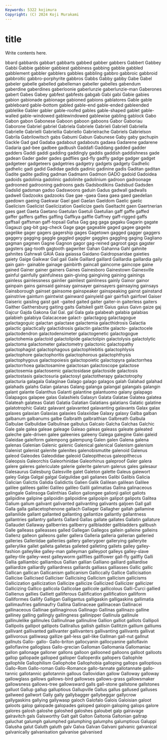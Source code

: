 ```yaml
---
Keywords: 5322 kojimura
Copyright: (C) 2024 Koji Murakami
---
```


# title

Write contents here.



bbard gabbards gabbart
gabbarts gabbed gabber gabbers Gabbert Gabbey Gabbi Gabbie gabbier gabbiest
gabbiness gabbing gabble gabbled gabblement gabbler gabblers gabbles gabbling gabbro
gabbroic gabbroid gabbroitic gabbro-porphyrite gabbros Gabbs Gabby gabby Gabe Gabel
gabeler gabelle gabelled gabelleman gabeller gabelles gabendum gaberdine gaberdines gaberloonie
gaberlunzie gaberlunzie-man Gaberones gabert Gabes Gabey gabfest gabfests gabgab Gabi
gabi Gabie gabies gabion gabionade gabionage gabioned gabions gablatores Gable
gable gableboard gable-bottom gabled gable-end gable-ended gableended gablelike Gabler gabler
gable-roofed gables gable-shaped gablet gable-walled gable-windowed gablewindowed gablewise gabling gablock
Gabo Gabon gabon Gabonese Gaboon gaboon gaboons Gabor Gaboriau Gaborone
Gabriel gabriel Gabriela Gabriele Gabrieli Gabriell Gabriella Gabrielle Gabrielli Gabriellia
Gabriello Gabrielrache Gabriels Gabrielson Gabrila Gabrilowitsch gabs Gabumi Gabun Gabunese
Gaby gaby gachupin Gackle Gad gad Gadaba gadabout gadabouts gadaea
Gadarene gadarene Gadaria gad-bee gadbee gadbush Gaddafi Gaddang gadded gadder
gadders Gaddi gaddi gadding gaddingly gaddis gaddish gaddishness gade gadean
Gader gader gades gadflies gad-fly gadfly gadge gadger gadget gadgeteer
gadgeteers gadgetries gadgetry gadgets gadgety Gadhelic gadhelic gadi gadid Gadidae
gadids gadinic gadinine gadis Gaditan gaditan Gadite gadite gadling gadman
Gadmann Gadmon GADO gadoid Gadoidea gadoids gadolinia gadolinic gadolinite gadolinium
gadroon gadroonage gadrooned gadrooning gadroons gads Gadsbodikins Gadsbud Gadsden Gadslid
gadsman gadso Gadswoons gaduin Gadus gadwall gadwalls gadwell Gadzooks gadzooks
Gae gae -gaea Gaea gaea gaed gaedelian gaedown gaeing Gaekwar
Gael gael Gaelan Gaeldom Gaelic gaelic Gaelicism Gaelicist Gaelicization Gaelicize
gaels Gaeltacht gaen Gaertnerian gaes gaet Gaeta Gaetano Gaetulan Gaetuli
Gaetulian gaff gaffe gaffed gaffer gaffers gaffes gaffing Gaffkya gaffle
Gaffney gaff-rigged gaffs gaffsail gaffsman gaff-topsail Gafsa Gag gag gaga
gagaku Gagarin gagate Gagauzi gag-bit gag-check Gage gage gageable gaged
gagee gageite gagelike gager gagers gagership gages Gagetown gagged gagger
gaggers gaggery gagging gaggle gaggled gaggler gaggles gaggling gaging Gagliano
gagman gagmen Gagne Gagnon gagor gag-reined gagroot gags gagster gagsters
gag-tooth gagtooth gagwriter Gahan Gahanna Gahl gahnite gahnites Gahrwali GAIA
Gaia gaiassa Gaidano Gaidropsaridae gaieties gaiety Gaige Gaikwar Gail gail
Gaile Gaillard gaillard Gaillardia gaillardia gaily gain gain- gainable gainage
gainbirth gaincall gaincome gaincope gaine gained Gainer gainer gainers Gaines
Gainesboro Gainestown Gainesville gainful gainfully gainfulness gain-giving gaingiving gaining gainings
gainless gainlessness gainlier gainliest gainliness gainly Gainor gainor gainpain gains
gainsaid gainsay gainsayer gainsayers gainsaying gainsays Gainsborough gainset gainsome gainspeaker
gainspeaking gainst gainstand gainstrive gainturn gaintwist gainward gainyield gair gairfish
gairfowl Gaiser Gaiseric gaisling gaist gait -gaited gaited gaiter gaiter-in
gaiterless gaiters Gaither Gaithersburg gaiting gaits Gaitskell gaitt Gaius gaius
Gaivn gaize gaj Gajcur Gajda Gakona Gal Gal. gal Gala
gala galabeah galabia galabias galabieh galabiya Galacaceae galact- galactagog galactagogue
galactagoguic galactan galactase galactemia galacthidrosis Galactia galactic galactically galactidrosis galactin
galactite galacto- galactocele galactodendron galactodensimeter galactogenetic galactogogue galactohemia galactoid galactolipide
galactolipin galactolysis galactolytic galactoma galactometer galactometry galactonic galactopathy galactophagist galactophagous
galactophlebitis galactophlysis galactophore galactophoritis galactophorous galactophthysis galactophygous galactopoiesis galactopoietic galactopyra
galactorrhea galactorrhoea galactosamine galactosan galactoscope galactose galactosemia galactosemic galactosidase galactoside
galactosis galactostasis galactosuria galactosyl galactotherapy galactotrophy galacturia galagala Galaginae Galago
galago galagos galah Galahad galahad galahads galahs Galan galanas Galang
galanga galangal galangals galangin galant galante Galanthus Galanti galantine galantuomo
galany galapago Galapagos galapee galas Galashiels Galasyn Galata Galatae Galatea
galatea Galateah galateas Galati Galatia Galatian Galatians galatians Galatic galatine
galatotrophic Galatz galavant galavanted galavanting galavants Galax galax galaxes galaxian
Galaxias galaxies Galaxiidae Galaxy galaxy Galba galban galbanum galbanums galbe
Galbraith galbraithian Galbreath Galbula Galbulae Galbulidae Galbulinae galbulus Galcaio Galcha
Galchas Galchic Gale gale galea galeae galeage Galeao galeas galeass
galeate galeated galeche gale-driven galee galeenies galeeny Galega galegine Galei
galeid Galeidae galeiform galempong galempung Galen galen Galena galena galenas
Galenian Galenic galenic Galenical galenical Galenism galenism Galenist galenist galenite
galenites galenobismutite galenoid Galenus galeod Galeodes Galeodidae galeoid Galeopithecus galeopithecus
Galeopsis Galeorchis Galeorhinidae Galeorhinus galeproof Galer galera galere galeres galericulate
galerie galerite galerum galerus gales galesaur Galesaurus Galesburg Galesville galet
Galeton galette Galeus galewort galey Galga Galgal galgal Galgulidae gali
galianes Galibi Galibis Galicia Galician Galictis Galidia Galidictis Galien Galik
Galilean galilean Galilee galilee galilees galilei Galileo galileo Galili galimatias
Galina galinaceous galingale Galinsoga Galinthias Galion galiongee galionji galiot galiots
galipidine galipine galipoidin galipoidine galipoipin galipot galipots Galitea Galium galium
galivant galivanted galivanting galivants galjoen Gall gall Galla galla gallacetophenone
gallach Gallager Gallagher gallah gallamine gallanilide gallant gallanted gallanting gallantize
gallantly gallantness gallantries gallantry gallants Gallard Gallas gallate gallates Gallatin
gallature Gallaudet Gallaway gallberries gallberry gallbladder gallbladders gallbush Galle galleass
galleasses galled Gallegan Gallegos gallein galleine galleins Gallenz galleon galleons
galler gallera Galleria galleria gallerian galleried galleries Galleriidae galleriies gallery
gallerygoer gallerying galleryite gallerylike gallet galleta galletas galleted galleting gallets
galley galley-fashion galleylike galley-man galleyman galleypot galleys galley-slave galley-tile galley-west
galleyworm gallflies gallflower gall-fly gallfly Galli Gallia galliambic galliambus Gallian
gallian Galliano galliard galliardise galliardize galliardly galliardness galliards galliass galliasses
Gallic gallic Gallican gallican Gallicanism gallicanism Galliccally Gallice Gallicisation Gallicise
Gallicised Galliciser Gallicising Gallicism gallicism gallicisms Gallicization gallicization Gallicize gallicize
Gallicized Gallicizer gallicizer Gallicizing Gallico gallicola Gallicolae gallicole gallicolous Galli-Curci
gallied Gallienus gallies Galliett galliferous Gallification gallification galliform Galliformes Gallify
Galligan Galligantus galligaskin galligaskins gallimatia gallimaufries gallimaufry Gallina Gallinaceae gallinacean
Gallinacei gallinaceous Gallinae gallinaginous Gallinago Gallinas gallinazo galline galliney galling
gallingly gallingness gallinipper Gallinula gallinule gallinulelike gallinules Gallinulinae gallinuline Gallion
galliot galliots Gallipoli Gallipolis gallipot gallipots Gallirallus gallish gallisin Gallitzin
gallium galliums gallivant gallivanted gallivanter gallivanters gallivanting gallivants gallivat gallivorous
galliwasp gallize gall-less gall-like Gallman gall-nut gallnut gallnuts Gallo- gallo-
Gallo-briton gallocyanin gallocyanine galloflavin galloflavine galloglass Gallo-grecian Galloman Gallomania Gallomaniac
gallon gallonage galloner gallons galloon gallooned galloons galloot galloots gallop
gallopade galloped galloper Galloperdix gallopers Gallophile gallophile Gallophilism Gallophobe Gallophobia
galloping gallops galloptious Gallo-Rom Gallo-roman Gallo-Romance gallo-tannate gallotannate gallo-tannic gallotannic
gallotannin gallous Gallovidian gallow Galloway galloway gallowglass gallows gallows-bird gallowses
gallows-grass gallowsmaker gallowsness gallows-tree gallowsward galls gall-stone gallstone gallstones galluot
Gallup gallup galluptious Gallupville Gallus gallus gallused galluses gallweed gallwort
Gally gally gallybagger gallybeggar gallycrow gallygaskins gallying gallywasp galoch Galofalo
Galois Galoisian galoot galoots galop galopade galopades galoped galopin galoping
galops galore galores galosh galoshe galoshed galoshes galoubet galp galravage
galravitch gals Galsworthy Galt galt Galton Galtonia Galtonian galtrap galuchat
galumph galumphed galumphing galumphs galumptious Galuppi Galusha galut Galuth galuth
galv Galva Galvan Galvani galvanic galvanical galvanically galvanisation galvanise galvanised
